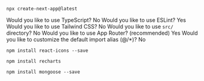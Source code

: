 ```
npx create-next-app@latest
```

Would you like to use TypeScript? No
Would you like to use ESLint? Yes
Would you like to use Tailwind CSS? No
Would you like to use `src/` directory? No
Would you like to use App Router? (recommended) Yes
Would you like to customize the default import alias (@/\*)? No

```
npm install react-icons --save
```

```
npm install recharts
```

```
npm install mongoose --save
```
